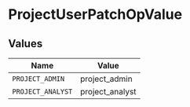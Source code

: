 # ProjectUserPatchOpValue


## Values

| Name              | Value             |
| ----------------- | ----------------- |
| `PROJECT_ADMIN`   | project_admin     |
| `PROJECT_ANALYST` | project_analyst   |